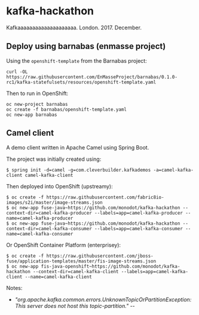 # kafka-hackathon
Kafkaaaaaaaaaaaaaaaaaaaa. London. 2017. December.

## Deploy using barnabas (enmasse project)

Using the `openshift-template` from the Barnabas project:

    curl -OL https://raw.githubusercontent.com/EnMasseProject/barnabas/0.1.0-rc1/kafka-statefulsets/resources/openshift-template.yaml

Then to run in OpenShift:

```
oc new-project barnabas
oc create -f barnabas/openshift-template.yaml
oc new-app barnabas
```

## Camel client

A demo client written in Apache Camel using Spring Boot.

The project was initially created using:

    $ spring init -d=camel -g=com.cleverbuilder.kafkademos -a=camel-kafka-client camel-kafka-client

Then deployed into OpenShift (upstreamy):

    $ oc create -f https://raw.githubusercontent.com/fabric8io-images/s2i/master/image-streams.json
    $ oc new-app fuse-java~https://github.com/monodot/kafka-hackathon --context-dir=camel-kafka-producer --labels=app=camel-kafka-producer --name=camel-kafka-producer
    $ oc new-app fuse-java~https://github.com/monodot/kafka-hackathon --context-dir=camel-kafka-consumer --labels=app=camel-kafka-consumer --name=camel-kafka-consumer

Or OpenShift Container Platform (enterprisey):

    $ oc create -f https://raw.githubusercontent.com/jboss-fuse/application-templates/master/fis-image-streams.json
    $ oc new-app fis-java-openshift~https://github.com/monodot/kafka-hackathon --context-dir=camel-kafka-client --labels=app=camel-kafka-client --name=camel-kafka-client

Notes:

- _"org.apache.kafka.common.errors.UnknownTopicOrPartitionException: This server does not host this topic-partition."_ -- 
